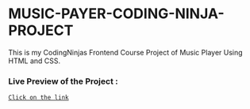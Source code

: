 # MUSIC-PAYER-CODING-NINJA-PROJECT
This is my CodingNinjas Frontend Course Project of Music Player Using HTML and CSS.

### Live Preview of the Project :

[`Click on the link`](https://smanika.github.io/MUSIC-PAYER-CODING-NINJA-PROJECT/)
